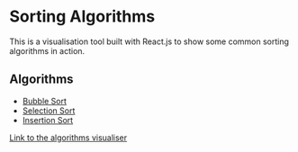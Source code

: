 # Sorting Algorithms

This is a visualisation tool built with React.js to show some common sorting algorithms in action.

## Algorithms

- [Bubble Sort](https://en.wikipedia.org/wiki/Bubble_sort)
- [Selection Sort](https://en.wikipedia.org/wiki/Selection_sort)
- [Insertion Sort](https://en.wikipedia.org/wiki/Insertion_sort)

[Link to the algorithms visualiser](https://seanbarry.github.io/sorting-algorithms/)
